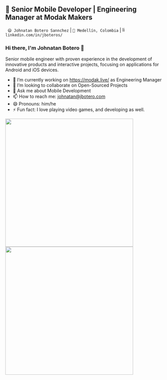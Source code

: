 ## 🔭  Senior Mobile Developer | Engineering Manager at Modak Makers


` 😄 Johnatan Botero Sannchez` |  `🌱 Medellín, Colombia` | <a href="https://www.linkedin.com/in/jboteros/" target="_blank"><img src="https://avatars3.githubusercontent.com/u/357098" width="15" height="15" alt="linkedin logo"/></a> `linkedin.com/in/jboteros/`


### Hi there, I'm Johnatan Botero 👋 

Senior mobile engineer with proven experience in the development of innovative products and interactive projects, focusing on applications for Android and iOS devices.

- 🔭 I’m currently working on https://modak.live/ as Engineering Manager
- 👯 I’m looking to collaborate on Open-Sourced Projects
- 💬 Ask me about Mobile Development 
- 📫 How to reach me: johnatan@jbotero.com
- 😄 Pronouns: him/he
- ⚡ Fun fact: I love playing video games, and developing as well.

 <img width="400px" src="https://github-readme-stats.vercel.app/api?username=jboteros&count_private=true&show_icons=true&theme=material-palenight&hide_border=true&bg_color=1F222E" />

  <img width="400px" src="https://github-readme-streak-stats.herokuapp.com?user=jboteros&theme=material-palenight&hide_border=true&fire=C77800&ring=7C2AE8&background=1F222E" />
